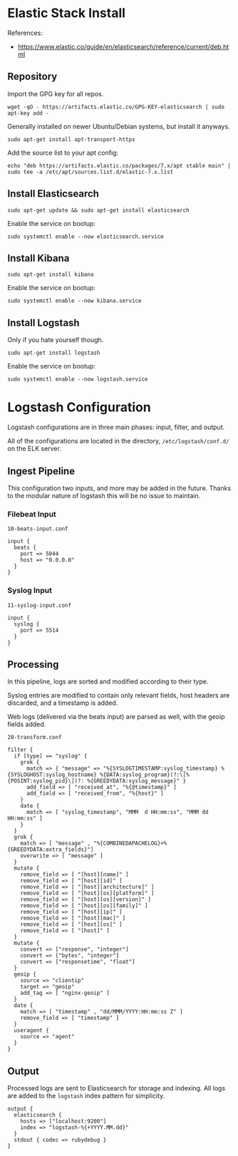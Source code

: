 # Elastic Stack Install

References: 

* https://www.elastic.co/guide/en/elasticsearch/reference/current/deb.html

## Repository

Import the GPG key for all repos. 

    wget -qO - https://artifacts.elastic.co/GPG-KEY-elasticsearch | sudo apt-key add -

Generally installed on newer Ubuntu/Debian systems, but install it anyways. 

    sudo apt-get install apt-transport-https


Add the source list to your apt config: 

    echo "deb https://artifacts.elastic.co/packages/7.x/apt stable main" | sudo tee -a /etc/apt/sources.list.d/elastic-7.x.list


## Install Elasticsearch

    sudo apt-get update && sudo apt-get install elasticsearch

Enable the service on bootup: 

    sudo systemctl enable --now elasticsearch.service


## Install Kibana 

    sudo apt-get install kibana

Enable the service on bootup: 

    sudo systemctl enable --now kibana.service

## Install Logstash

Only if you hate yourself though. 

    sudo apt-get install logstash

Enable the service on bootup: 

    sudo systemctl enable --now logstash.service



# Logstash Configuration 

Logstash configurations are in three main phases: input, filter, and output. 

All of the configurations are located in the directory, `/etc/logstash/conf.d/` on the ELK server. 

## Ingest Pipeline

This configuration two inputs, and more may be added in the future. Thanks to the modular nature of logstash this will be no issue to maintain. 

### Filebeat Input

`10-beats-input.conf`

```
input {
  beats {
    port => 5044
    host => "0.0.0.0"
  }
}
```

### Syslog Input

`11-syslog-input.conf`

```
input {
  syslog {
    port => 5514
  }
}
```

## Processing

In this pipeline, logs are sorted and modified according to their type. 

Syslog entries are modified to contain only relevant fields, host headers are discarded, and a timestamp is added. 

Web logs (delivered via the beats input) are parsed as well, with the geoip fields added. 

`20-transform.conf`

```
filter {
  if [type] == "syslog" {
    grok {
      match => { "message" => "%{SYSLOGTIMESTAMP:syslog_timestamp} %{SYSLOGHOST:syslog_hostname} %{DATA:syslog_program}(?:\[%{POSINT:syslog_pid}\])?: %{GREEDYDATA:syslog_message}" }
      add_field => [ "received_at", "%{@timestamp}" ]
      add_field => [ "received_from", "%{host}" ]
    }
    date {
      match => [ "syslog_timestamp", "MMM  d HH:mm:ss", "MMM dd HH:mm:ss" ]
    }
  }
  grok {
    match => [ "message" , "%{COMBINEDAPACHELOG}+%{GREEDYDATA:extra_fields}"]
    overwrite => [ "message" ]
  }
  mutate {
    remove_field => [ "[host][name]" ]
    remove_field => [ "[host][id]" ]
    remove_field => [ "[host][architecture]" ]
    remove_field => [ "[host][os][platform]" ]
    remove_field => [ "[host][os][version]" ]
    remove_field => [ "[host][os][family]" ]
    remove_field => [ "[host][ip]" ]
    remove_field => [ "[host][mac]" ]
    remove_field => [ "[host][os]" ]
    remove_field => [ "[host]" ]
  }
  mutate {
    convert => ["response", "integer"]
    convert => ["bytes", "integer"]
    convert => ["responsetime", "float"]
  }
  geoip {
    source => "clientip"
    target => "geoip"
    add_tag => [ "nginx-geoip" ]
  }
  date {
    match => [ "timestamp" , "dd/MMM/YYYY:HH:mm:ss Z" ]
    remove_field => [ "timestamp" ]
  }
  useragent {
    source => "agent"
  }
}
```


## Output

Processed logs are sent to Elasticsearch for storage and indexing. All logs are added to the `logstash` index pattern for simplicity. 

```
output {
  elasticsearch {
    hosts => ["localhost:9200"]
    index => "logstash-%{+YYYY.MM.dd}"
  }
  stdout { codec => rubydebug }
}
```


